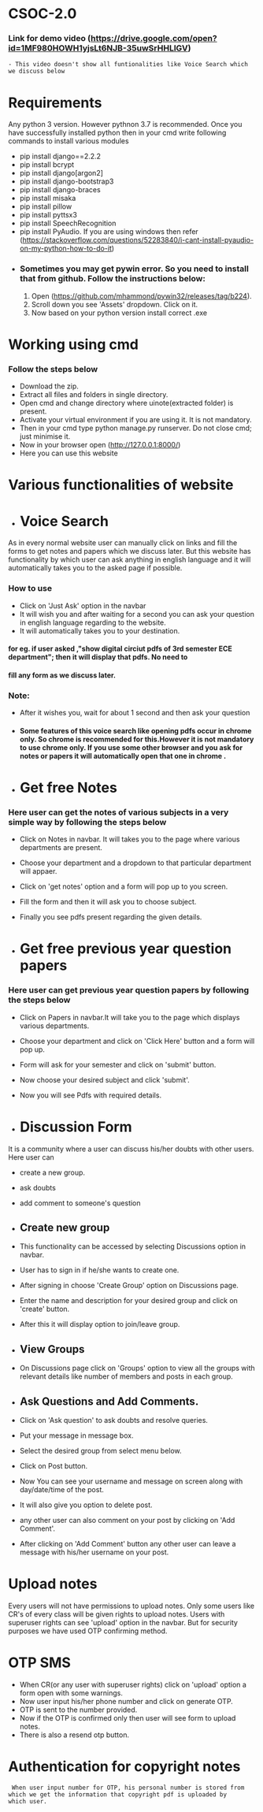 # CSOC-2.0
### Link for demo video (https://drive.google.com/open?id=1MF980HOWH1yjsLt6NJB-35uwSrHHLlGV)
    - This video doesn't show all funtionalities like Voice Search which we discuss below
# Requirements
Any python 3 version. However pythnon 3.7 is recommended.
Once you have successfully installed python  then in your cmd write following commands to install various modules 
- pip install django==2.2.2
- pip install bcrypt
- pip install django[argon2]
- pip install django-bootstrap3
- pip install django-braces
- pip install misaka
- pip install pillow
- pip install pyttsx3
- pip install SpeechRecognition
- pip install PyAudio. If you are using windows then refer (https://stackoverflow.com/questions/52283840/i-cant-install-pyaudio-on-my-python-how-to-do-it)
- ### Sometimes you may get pywin error. So you need to install that from github. Follow the instructions below:
     1. Open (https://github.com/mhammond/pywin32/releases/tag/b224).
     2. Scroll down you see 'Assets' dropdown. Click on it.
     3. Now based on your python version install correct .exe
# Working using cmd
### Follow the steps below
- Download the zip.
- Extract all files and folders in single directory.
- Open cmd and change directory where uinote(extracted folder) is present.
- Activate your virtual environment if you are using it. It is not mandatory.
- Then in your cmd type  python manage.py runserver. Do not close cmd; just minimise it.
- Now in your browser open (http://127.0.0.1:8000/)
- Here you can use this website

# Various functionalities of website
- # Voice Search
As in every normal website user can manually click on links and fill the forms to get notes and papers which we discuss later.
But this website has functionality by which user can ask anything in english language and it will automatically takes you 
to the asked page if possible.
### How to use
- Click on 'Just Ask' option in the navbar
- It will wish you and after waiting for a second you can ask your question in english language regarding to the website.
- It will automatically takes you to your destination.
#### for eg. if user asked ,"show digital circiut pdfs of 3rd semester ECE department"; then it will display that pdfs. No need to 
#### fill any form as we discuss later.

### Note:
- After it wishes you, wait for about 1 second and then ask your question
- #### Some features of this voice search like opening pdfs occur in chrome only. So chrome is recommended for this.However it is not mandatory to use chrome only. If you use some other browser and you ask for notes or papers it will automatically open that one in chrome .


- # Get free Notes 
### Here user can get the notes of various subjects in a very simple way by following the steps below
- Click on Notes in navbar. It will takes you to the page where various departments are present.
- Choose your department and a dropdown to that particular department will appaer.
- Click on 'get notes' option and a form will pop up to you screen.
- Fill the form and then it will ask you to choose subject.
- Finally you see pdfs present regarding the given details.


- # Get free previous year question papers
### Here user can get previous year question papers by following the steps below
- Click on Papers in navbar.It will take you to the page which displays various departments.
- Choose your department and click on 'Click Here' button and a form will pop up.
- Form will ask for your semester and click on 'submit' button.
- Now choose your desired subject and click 'submit'.
- Now you will see Pdfs with required details.

- # Discussion Form
It is a community where a user can discuss his/her doubts with other users. Here user can
- create a new group.
- ask doubts
- add comment to someone's question

- ## Create new  group

- This functionality can be accessed by selecting Discussions option in navbar.
- User has to sign in if he/she wants to create one.
- After signing in choose 'Create Group' option on Discussions page.
- Enter the name and description for your desired group and click on 'create' button.
- After this it will display option to join/leave group.

- ## View Groups

- On Discussions page click on 'Groups' option to view all the groups with relevant details like number of members and posts in each group.

- ## Ask Questions and Add Comments.

- Click on 'Ask question' to ask doubts and resolve queries.
- Put your message in message box.
- Select the desired group from select menu below.
- Click on Post button.
- Now You can see your username and message on screen along with day/date/time of the post.
- It will also give you option to delete post.
- any other user can also comment on your post by clicking on 'Add Comment'.
- After clicking on 'Add Comment' button any other user can leave a message with his/her username on your post.

# Upload notes
  Every users will not have permissions to upload notes. Only some users like CR's of every class will be given rights to upload notes. 
  Users with superuser rights can see 'upload' option in the navbar. But for security purposes we have used OTP confirming method.
  
  # OTP SMS
   - When CR(or any user with superuser rights) click on 'upload' option a form open with some warnings.
   - Now user input his/her phone number and click on generate OTP.
   - OTP is sent to the number provided.
   - Now if the OTP is confirmed only then user will see form to upload notes.
   - There is also a resend otp button.
   
  # Authentication for copyright notes
     When user input number for OTP, his personal number is stored from which we get the information that copyright pdf is uploaded by        which user.
